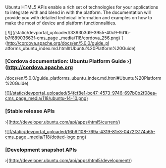 





Ubuntu HTML5 APIs enable a rich set of technologies for your applications to
integrate with and blend in with the platform. The documentation will provide
you with detailed technical information and examples on how to make the most
of device and platform functionnalities.

[ ![](/static/devportal_uploaded/3393b3d9-3955-40c9-9d1b-b7f88903663f-cms_page
_media/118/cordova_256.png) ](http://cordova.apache.org/docs/en/5.0.0/guide_pl
atforms_ubuntu_index.md.html#Ubuntu%20Platform%20Guide)

### [Cordova documentation: Ubuntu Platform Guide ›](http://cordova.apache.org
/docs/en/5.0.0/guide_platforms_ubuntu_index.md.html#Ubuntu%20Platform%20Guide)

[ ![](/static/devportal_uploaded/54fcf8e1-bc47-4573-9746-697b0b2f08ea-
cms_page_media/118/ubuntu-14-10.png)
](http://developer.ubuntu.com/api/html5/current/)

### [Stable release APIs
›](http://developer.ubuntu.com/api/apps/html5/current/)

[ ![](/static/devportal_uploaded/16b6f108-769a-4319-81e3-0472f3174a65-cms_page
_media/118/dotted-logo.png)
](http://developer.ubuntu.com/api/html5/development/)

### [Development snapshot APIs
›](http://developer.ubuntu.com/api/apps/html5/development/)

### [ ](/apps)





